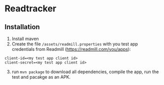 # Readtracker

## Installation

  1. Install maven
  2. Create the file `/assets/readmill.properties` with you test app credentials from Readmill (https://readmill.com/you/apps):

  ```
  client-id=<my test app client id>
  client-secret=<my test app client id>
  ```

  3. run `mvn package` to download all dependencies, compile the app, run the test and pacakge as an APK.
